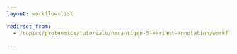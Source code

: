 ```yaml
---
layout: workflow-list

redirect_from:
  - /topics/proteomics/tutorials/neoantigen-5-variant-annotation/workflows/

---
```

